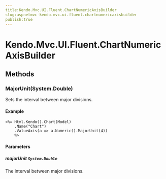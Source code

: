 ```yaml
---
title:Kendo.Mvc.UI.Fluent.ChartNumericAxisBuilder
slug:aspnetmvc-kendo.mvc.ui.fluent.chartnumericaxisbuilder
publish:true
---
```


# Kendo.Mvc.UI.Fluent.ChartNumericAxisBuilder

## Methods

### MajorUnit(System.Double)
Sets the interval between major divisions.

#### Example
    <%= Html.Kendo().Chart(Model)
        .Name("Chart")
        .ValueAxis(a => a.Numeric().MajorUnit(4))
        %>

#### Parameters

##### majorUnit `System.Double`
The interval between major divisions.